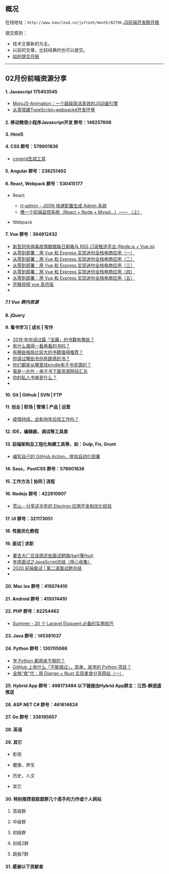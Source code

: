 ## 概况

在线地址：`http://www.kancloud.cn/jsfront/month/82796` [JS前端开发群月报](http://www.kancloud.cn/jsfront/month/82796)


提交原则：

- 技术文章新的为主。
- 以前的文章，比较经典的也可以提交。
- [如何提交月报](http://www.kancloud.cn/jsfront/month/227309)

---


## 02月份前端资源分享
#### 1. Javascript 175453545
- [MojoJS-Animation：一个超级简洁高效的JS动画引擎](https://zhuanlan.zhihu.com/p/104298366)
- [从零搭建TypeScript+webpack4开发环境](https://juejin.im/post/5e3d65c0518825493c7b4880)

#### 2. 移动微信小程序Javascript开发 群号：148257606


#### 3. Html5


#### 4. CSS  群号：578901836
- [cssgrid生成工具](https://cssgrid-generator.netlify.com/)

#### 5. Angular 群号：238251402

#### 6. React, Webpack 群号：530415177
- React
  
  - [rt-admin - JSON 快速配置生成 Admin 系统](https://github.com/CareyToboo/rt-admin)
  - [撸一个前端监控系统（React + Node + Mysql...）—— （上）](https://juejin.im/post/5e3146cce51d453176604809)
  
- Webpack


#### 7. Vue 群号：364912432
- [新型冠状病毒疫情数据每日邮箱与 RSS 订阅推送平台 (Node.js + Vue.js)](https://juejin.im/post/5e3d52f1e51d452709672592)
- [从零到部署：用 Vue 和 Express 实现迷你全栈电商应用（一）](https://juejin.im/post/5dfd851c6fb9a0163e248463)
- [从零到部署：用 Vue 和 Express 实现迷你全栈电商应用（二）](https://juejin.im/post/5dff8da76fb9a01634475731)
- [从零到部署：用 Vue 和 Express 实现迷你全栈电商应用（三）](https://juejin.im/post/5e10a4665188253a800423a5)
- [从零到部署：用 Vue 和 Express 实现迷你全栈电商应用（四）](https://juejin.im/post/5e1967cd6fb9a02fbc4ac6e6)
- [从零到部署：用 Vue 和 Express 实现迷你全栈电商应用（五）](https://juejin.im/post/5e40bd0ce51d4526fe650232)
- [开眼视频 vue 高仿版](https://juejin.im/post/5e456525e51d4526ca15c1b1)
- []()

##### 7.1 Vue 群内资源


#### 8. jQuery

#### 9. 看书学习 | 成长 | 写作
- [2019 年你读过最「宝藏」的书籍有哪些？](https://www.zhihu.com/question/361400163)
- [有什么值得一看再看的书吗？](https://www.zhihu.com/question/309005056)
- [有哪些格局比较大的书籍值得推荐？](https://www.zhihu.com/question/52815813)
- [你读过哪些令你有跪感的书？](https://www.zhihu.com/question/310681355)
- [你们都是从哪里找kindle电子书资源的？](https://www.zhihu.com/question/273617420)
- [我是一片叶 - 电子书下载资源网站汇总](https://zhuanlan.zhihu.com/p/79777859)
- [你的私人书单是什么？](https://www.zhihu.com/question/29447490)
- []()

#### 10. Git | Github | SVN | FTP

#### 11. 创业 | 职场 | 管理 | 产品 | 运营
- [疫情持续，会影响年后找工作吗？](https://www.zhihu.com/question/368981057)

#### 12. IDE，编辑器，调试等工具类

#### 13. 前端架构及工程化构建工具等，如：Gulp, Fis, Grunt
- [编写自己的 GitHub Action，体验自动化部署](https://zhuanlan.zhihu.com/p/103552188)

#### 14. Sass，PostCSS  群号：578901836

#### 15. 工作方法 | 协同 | 流程

#### 16. Nodejs 群号：422910907
- [荒山 - 分享这半年的 Electron 应用开发和优化经验](https://juejin.im/post/5e0010866fb9a015fd69c645)

#### 17. UI 群号：321173051

#### 18. 性能优化教程

#### 19. 面试 | 求职
- [要去大厂应该把这些面试题搞(bei)懂(hui)](https://juejin.im/post/5e1535c6e51d454165777744)
- [年底面试之JavaScript总结（用心收集）](https://juejin.im/post/5e464c4ef265da5756324a2b)
- [2020 前端面试 | 第二波面试题总结](https://juejin.im/post/5e44f20d6fb9a07cd323ca67)
- []()

#### 20. Mac ios 群号：415074410

#### 21. Android 群号：415074410

#### 22. PHP 群号：82254462
- [Summer - 20 个 Laravel Eloquent 必备的实用技巧](https://zhuanlan.zhihu.com/p/35807856)

#### 23. Java 群号：145381037

#### 24. Python 群号：130705066
- [学 Python 都用来干嘛的？](https://www.zhihu.com/question/34098079)
- [GitHub 上有什么「不能错过」，简单、易学的 Python 项目？](https://www.zhihu.com/question/25697796)
- [全栈“食”代：用 Django + Nuxt 实现美食分享网站（一）](https://juejin.im/post/5e435dfc6fb9a07cc3213686)

#### 25. Hybrid App 群号：498173484 以下链接由Hybrid App群主：江西-醉逍遥推送

#### 26. ASP.NET C# 群号：461614624

#### 27. Go 群号：336195657

#### 28. 英语

#### 29. 其它

- 影视


- 健康，养生


- 历史，人文


- 其它

  


#### 30. 特别推荐我联盟群几个高手的力作或个人网站

1. 高级群



2. 中级群


3. 初级群

4. 初级2群


5. 跳板7群


#### 31. 感谢以下贡献者

